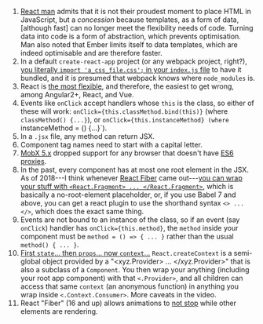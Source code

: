 1. [React man](https://youtu.be/mVVNJKv9esE?t=20m54s) admits that it is not their proudest moment to place HTML in JavaScript, but a *concession* because templates, as a form of data, [although fast] can no longer meet the flexibility needs of code. Turning data into code is a form of abstraction, which prevents optimisation. Man also noted that Ember limits itself to data templates, which are indeed optimisable and are therefore faster.
1. In a default `create-react-app` project (or any webpack project, right?), [you literally `import 'a_css_file.css';` in your `index.js` file](https://github.com/reactstrap/reactstrap) to have it bundled, and it is presumed that webpack knows where `node_modules` is.
1. React is [the most flexible](https://medium.com/@TechMagic/reactjs-vs-angular5-vs-vue-js-what-to-choose-in-2018-b91e028fa91d), and therefore, the easiest to get wrong, among Angular2+, React, and Vue.
1. Events like `onClick` accept handlers whose `this` is the class, so either of these will work: `onClick={this.classMethod.bind(this)}` (where `classMethod() {...}`), or `onClick={this.instanceMethod} (where `instanceMethod = () {...}`).
1. In a `.jsx` file, any method can return JSX.
1. Component tag names need to start with a capital letter.
1. [MobX 5.x](https://github.com/mobxjs/mobx#browser-support) dropped support for any browser that doesn't have [ES6 proxies](https://caniuse.com/#search=proxy).
1. In the past, every component has at most one root element in the JSX. As of 2018---I think whenever [React Fiber](https://reactjs.org/blog/2017/09/26/react-v16.0.html) came out---[you can wrap your stuff with `<React.Fragment> ... </React.Fragment>`](https://www.youtube.com/watch?v=oZbTqEmQpDo), which is basically a no-root-element placeholder, or, if you use Babel 7 and above, you can get a react plugin to use the shorthand syntax `<> ... </>`, which does the exact same thing.
1. Events are not bound to an instance of the class, so if an event (say `onClick`) handler has `onClick={this.method}`, the `method` inside your component must be `method = () => { ... }` rather than the usual `method() { ... }`.
1. [First `state`... then `props`... now `context`...](https://www.youtube.com/watch?v=XLJN4JfniH4) `React.createContext` is a semi-global object provided by a "<xyz.Provider> ... </xyz.Provider>" that is also a subclass of a `Component`. You then wrap your anything (including your root app component) with that `<.Provider>`, and all children can access that same `context` (an anonymous function) in anything you wrap inside `<.Context.Consumer>`. More caveats in the video.
1. React "Fiber" (16 and up) allows animations to [not stop](https://build-mbfootjxoo.now.sh/) while other elements are rendering.